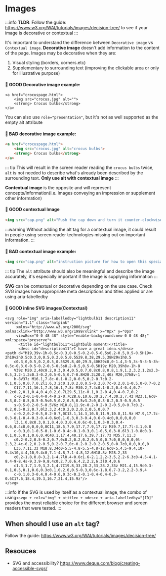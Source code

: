 # Images
:::info
**TLDR**: Follow the guide: https://www.w3.org/WAI/tutorials/images/decision-tree/ to see if your image is decorative or contextual
:::

It's important to understand the difference between `Decorative image` vs `Contextual image`. 
**Decorative image** doesn't add information to the content of the page.
Images may be decorative when they are:
1. Visual styling (borders, corners.etc)
2. Supplementary to surrounding text (improving the clickable area or only for illustrative purpose)

#### :tada: GOOD Decorative image example:
```html{2}
<a href="crocuspage.html">
	<img src="crocus.jpg" alt="">
	<strong> Crocus bulbs</strong>
</a>
```
You can also use `role="presentation"`, but it's not as well supported as the empty alt attribute
#### :lady_beetle: BAD decorative image example:
```html
<a href="crocuspage.html">
	<img src="crocus.jpg" alt="crocus bulbs">
	<strong> Crocus bulbs</strong>
</a>
```
::: tip
This will result in the screen reader reading the `crocus bulbs` twice, `alt` is not needed to describe what's already been described by the surrounding text. **Only use alt with contextual image**
:::

**Contextual image** is the opposite and will represent concepts/information(i.e. Images conveying an impression or supplement other information)
#### :tada: GOOD contextual Image
```html
<img src="cap.png" alt="Push the cap down and turn it counter-clockwise (from right to left)">
```
:::warning
Without adding the alt tag for a contextual image, it could result in people using screen reader technologies missing out on important information.
:::

#### :lady_beetle: BAD contextual image example:
```html
<img src="cap.png" alt="instruction picture for how to open this special cap">
```
::: tip
The `alt` attribute should also be meaningful and describe the image accurately, it's especially important if the image is supplying information
:::

**SVG** can be contextual or decorative depending on the use case.
Check SVG images have appropriate meta descriptions and titles applied or are using aria-labelledby
#### :tada: GOOD inline SVG images(Contextual)
```html{1,4,5}
<svg role="img" aria-labelledby="lightbulb11 description11" version="1.1" class="hotpink" 
     xmlns="http://www.w3.org/2000/svg" xmlns:xlink="http://www.w3.org/1999/xlink" x="0px" y="0px" 
     viewBox="0 0 48 48" style="enable-background:new 0 0 48 48;" xml:space="preserve">
      <title id="lightbulb11">Lightbulb moment!</title>
      <desc id="description11">I have a great idea.</desc>
<path d="M19,39v-1h-0.5c-0.3,0-0.5-0.2-0.5-0.5s0.2-0.5,0.5-0.5H19v-2h10v2h0.5c0.3,0,0.5,0.2,0.5,0.5S29.8,38,29.5,38H29v1h0.5
    c0.3,0,0.5,0.2,0.5,0.5S29.8,40,29.5,40H29c0,0-1.4,3-5,3s-5-3-5-3h-0.5c-0.3,0-0.5-0.2-0.5-0.5s0.2-0.5,0.5-0.5H19z M20,39h8v-1h-8
    V39z M20.2,40c0.2,0.3,0.4,0.5,0.7,0.8c0.8,0.8,1.9,1.2,3.2,1.2s2.3-0.5,3.2-1.2c0.3-0.2,0.5-0.5,0.7-0.8H20.2L20.2,40z M20,37h8v-1
    h-8V37z M16.1,7.8c-0.1-0.2,0-0.5,0.2-0.7c0.2-0.1,0.5,0,0.7,0.2l1.6,3.2c0.1,0.2,0,0.5-0.2,0.7c-0.2,0.1-0.5,0-0.7-0.2
    C17.7,11,16.1,7.8,16.1,7.8z M30.2,7.4c0.1-0.2,0.4-0.4,0.7-0.2c0.2,0.1,0.4,0.4,0.2,0.7L29.5,11c-0.1,0.2-0.4,0.4-0.7,0.2
    c-0.2-0.1-0.4-0.4-0.2-0.7C28.6,10.6,30.2,7.4,30.2,7.4z M23.1,6c0-0.3,0.2-0.5,0.5-0.5s0.5,0.2,0.5,0.5v3.2c0,0.3-0.2,0.5-0.5,0.5
    s-0.5-0.2-0.5-0.5V6z M10.8,11.9c-0.2-0.2-0.2-0.5,0-0.7c0.2-0.2,0.5-0.2,0.7,0l2.3,2.4c0.2,0.2,0.2,0.5,0,0.7
    c-0.2,0.2-0.5,0.2-0.7,0C13.1,14.3,10.8,11.9,10.8,11.9z M7.9,17.7c-0.3-0.1-0.4-0.3-0.4-0.6c0.1-0.3,0.3-0.4,0.6-0.4c0,0,0,0,0,0
    l3.1,0.8c0.3,0.1,0.4,0.3,0.4,0.6c-0.1,0.3-0.3,0.4-0.6,0.4c0,0,0,0,0,0C11,18.5,7.9,17.7,7.9,17.7z M39.7,17.7l-3.1,0.8
    c-0.3,0.1-0.5-0.1-0.6-0.4c-0.1-0.3,0.1-0.5,0.3-0.6l3.1-0.8c0.3-0.1,0.5,0.1,0.6,0.4C40.1,17.4,40,17.6,39.7,17.7z M35.7,11.3
    c0.2-0.2,0.5-0.2,0.7,0c0.2,0.2,0.2,0.5,0,0.7c0,0,0,0,0,0l-2.3,2.4c-0.2,0.2-0.5,0.2-0.7,0c-0.2-0.2-0.2-0.5,0-0.7c0,0,0,0,0,0
    L35.7,11.3z M18.8,34c0-5.5-4.8-5.5-4.8-12.6c0-5,4.5-9.4,10-9.4s10,4.4,10,9.4c0,7.1-4.8,7.1-4.8,12.6H18.8z M28.2,33
    c0.2-1.8,0.8-3,2.1-4.7l0.4-0.6c1.6-2.1,2.2-3.5,2.2-6.3c0-4.5-4.1-8.4-9-8.4s-9,3.9-9,8.4c0,2.7,0.6,4.2,2.2,6.3l0.4,0.6
    c1.3,1.7,1.9,3,2.1,4.7C19.8,33,28.2,33,28.2,33z M21.4,15.9c0.3-0.1,0.5,0.1,0.6,0.3c0.1,0.2,0,0.5-0.3,0.6c-1.8,0.7-3.2,2.2-3.9,4
    c-0.1,0.3-0.4,0.4-0.6,0.3c-0.2-0.1-0.4-0.4-0.3-0.6C17.6,18.4,19.3,16.7,21.4,15.9z"/>
</svg>
```
:::info
If the SVG is used by itself as a contextual image, the combo of using`<svg> + role="img" + <title> + <desc> + aria-labelledby="[ID]"` provides
the most reliable choice for the different browser and screen readers that were tested.
:::

## When should I use an `alt` tag?
Follow the guide: https://www.w3.org/WAI/tutorials/images/decision-tree/

## Resouces
- SVG and accessibility? https://www.deque.com/blog/creating-accessible-svgs/
